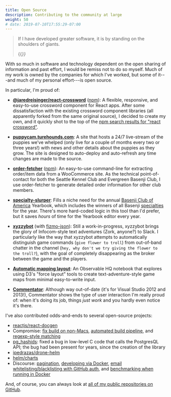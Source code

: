 ```yaml
---
title: Open Source
description: Contributing to the community at large
weight: 50
# date: 2019-07-10T17:55:29-07:00
---
```


> If I have developed greater software, it is by standing on the shoulders of giants.
>
> {{<cite before="not quite" person="Isaac Newton (or Bernard of Chartres)" href="https://en.wikipedia.org/wiki/Standing_on_the_shoulders_of_giants" >}}

With so much in software and technology dependent on the open sharing of information and past effort, I would be remiss not to do so myself. Much of my work is owned by the companies for which I've worked, but some of it---and much of my personal effort---is open source.

In particular, I'm proud of:

- [**@jaredreisinger/react-crossword**](https://github.com/JaredReisinger/react-crossword) ([npm](https://www.npmjs.com/package/@jaredreisinger/react-crossword)): A flexible, responsive, and easy-to-use crossword component for React apps. After some dissatisfaction with the existing crossword component libraries (all apparently forked from the same original source), I decided to create my own, and it quickly shot to the top of the [npm search results for "react crossword"](https://www.npmjs.com/search?q=react%20crossword).

- [**puppycam.turehounds.com**](https://github.com/JaredReisinger/puppycam.turehounds.com): A site that hosts a 24/7 live-stream of the puppies we’ve whelped (only live for a couple of months every two or three years!) with news and other details about the puppies as they grow. The site is designed to auto-deploy and auto-refresh any time changes are made to the source.

- [**order-fetcher**](https://github.com/JaredReisinger/order-fetcher) ([npm](https://www.npmjs.com/package/order-fetcher)): An easy-to-use command-line for extracting order/item data from a WooCommerce site. As the technical point-of-contact for both the Seattle Kennel Club and Evergreen Basenji Club, I use order-fetcher to generate detailed order information for other club members.

- [**specialty-slurper**](https://github.com/JaredReisinger/specialty-slurper): Fills a niche need for the annual [Basenji Club of America](https://basenji.org) Yearbook, which includes the winners of all Basenji [specialties](https://www.akc.org/sports/conformation/resources/conformation-explanation/) for the year. There's more hard-coded logic in this tool than I'd prefer, but it saves _hours_ of time for the Yearbook editor every year.

- [**xyzzybot**](https://github.com/JaredReisinger/xyzzybot) (with [fizmo-json](https://github.com/JaredReisinger/fizmo-json)): Still a work-in-progress, xyzzybot brings the glory of Infocom-style text adventures (Zork, anyone?) to Slack. I particularly like the way that xyzzybot attempts to automatically distinguish game commands (`give flower to troll`) from out-of-band chatter in the channel (`hey, why don't we try giving the flower to the troll?`), with the goal of completely disappearing as the broker between the game and the players.

- [**Automatic mapping layout**](https://observablehq.com/d/58f420d9218ed67d): An Observable HQ notebook that explores using D3's "force layout" tools to create text-adventure-style game maps from minimal easy-to-write input.

- [**Commentator**](http://jaredreisinger.github.io/Commentator/): Although way out-of-date (it's for Visual Studio 2012 and 2013!), Commentator shows the type of user interaction I'm really proud of: when it's doing its job, things _just work_ and you hardly even notice it's there.

I've also contributed odds-and-ends to several open-source projects:

- [reactjs/react-docgen](https://github.com/reactjs/react-docgen/pull/454)
- Compromise: [fix build on non-Macs](https://github.com/spencermountain/compromise/pull/650), [automated build pipeline](https://github.com/spencermountain/compromise/pull/679), and [regexp-style matching](https://github.com/spencermountain/compromise/pull/715)
- [pg_hashids](https://github.com/iCyberon/pg_hashids/pull/20): fixed a bug in low-level C code that calls the PostgresQL API; the bug had been present for years, since the creation of the library
- [ipedrazas/drone-helm](https://github.com/ipedrazas/drone-helm/pull/87)
- [helm/charts](https://github.com/helm/charts/pull/9390)
- Discourse: [pagination](https://github.com/discourse/discourse/pull/4866), [developing via Docker](https://github.com/discourse/discourse/pull/4450), [email whitelisting/blacklisting with GitHub auth](https://github.com/discourse/discourse/pull/4457), and [benchmarking when running in Docker](https://github.com/discourse/discourse/pull/4454)

And, of course, you can always look at [all of my public repositories on GitHub](https://github.com/JaredReisinger?tab=repositories).
